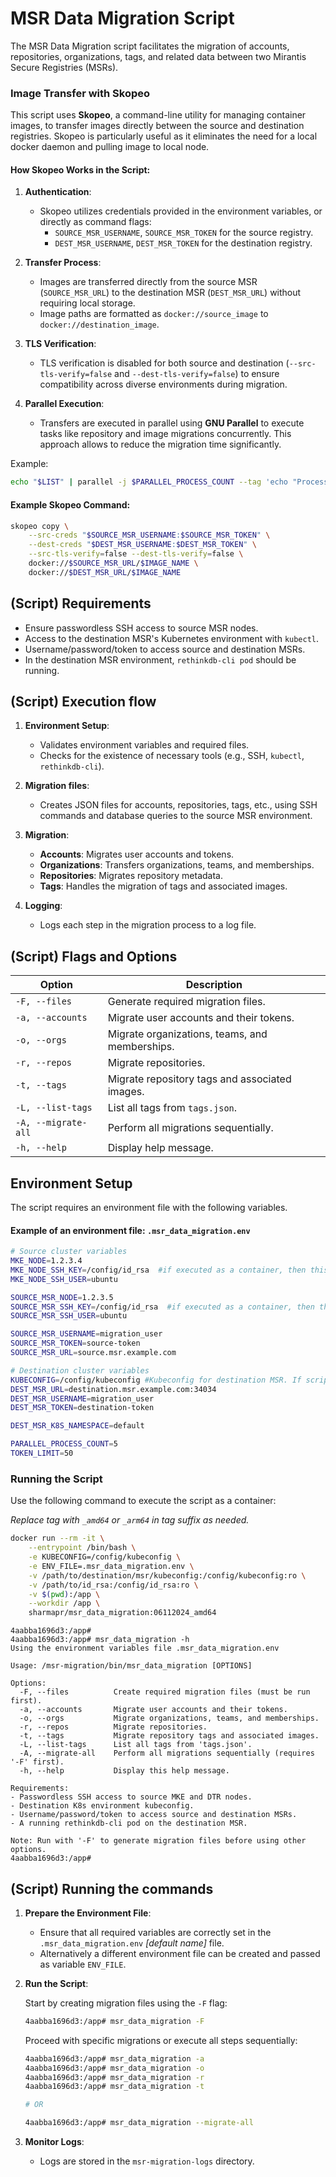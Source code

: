 
# MSR Data Migration Script

The MSR Data Migration script facilitates the migration of accounts, repositories, organizations, tags, and related data between two Mirantis Secure Registries (MSRs).


### Image Transfer with Skopeo

This script uses **Skopeo**, a command-line utility for managing container images, to transfer images directly between the source and destination registries.
Skopeo is particularly useful as it eliminates the need for a local docker daemon and pulling image to local node.

#### How Skopeo Works in the Script:
1. **Authentication**:
   - Skopeo utilizes credentials provided in the environment variables, or directly as command flags:
     - `SOURCE_MSR_USERNAME`, `SOURCE_MSR_TOKEN` for the source registry.
     - `DEST_MSR_USERNAME`, `DEST_MSR_TOKEN` for the destination registry.

2. **Transfer Process**:
   - Images are transferred directly from the source MSR (`SOURCE_MSR_URL`) to the destination MSR (`DEST_MSR_URL`) without requiring local storage.
   - Image paths are formatted as `docker://source_image` to `docker://destination_image`.

3. **TLS Verification**:
   - TLS verification is disabled for both source and destination (`--src-tls-verify=false` and `--dest-tls-verify=false`) to ensure compatibility across diverse environments during migration.

4. **Parallel Execution**:
   - Transfers are executed in parallel using **GNU Parallel** to execute tasks like repository and image migrations concurrently. This approach allows to reduce the migration time significantly.

Example:
```bash
echo "$LIST" | parallel -j $PARALLEL_PROCESS_COUNT --tag 'echo "Processing {}"; <your_command_here>'
```

#### Example Skopeo Command:
```bash
skopeo copy \
    --src-creds "$SOURCE_MSR_USERNAME:$SOURCE_MSR_TOKEN" \
    --dest-creds "$DEST_MSR_USERNAME:$DEST_MSR_TOKEN" \
    --src-tls-verify=false --dest-tls-verify=false \
    docker://$SOURCE_MSR_URL/$IMAGE_NAME \
    docker://$DEST_MSR_URL/$IMAGE_NAME
```


## (Script) Requirements

- Ensure passwordless SSH access to source MSR nodes.
- Access to the destination MSR's Kubernetes environment with `kubectl`.
- Username/password/token to access source and destination MSRs.
- In the destination MSR environment, `rethinkdb-cli pod` should be running.

## (Script) Execution flow

1. **Environment Setup**:
   
   - Validates environment variables and required files.
   - Checks for the existence of necessary tools (e.g., SSH, `kubectl`, `rethinkdb-cli`).

3. **Migration files**:

   - Creates JSON files for accounts, repositories, tags, etc., using SSH commands and database queries to the source MSR environment.

4. **Migration**:
   - **Accounts**: Migrates user accounts and tokens.
   - **Organizations**: Transfers organizations, teams, and memberships.
   - **Repositories**: Migrates repository metadata.
   - **Tags**: Handles the migration of tags and associated images.

5. **Logging**:

   - Logs each step in the migration process to a log file.

## (Script) Flags and Options
| Option              | Description                                       |
|---------------------|---------------------------------------------------|
| `-F, --files`       | Generate required migration files.                |
| `-a, --accounts`    | Migrate user accounts and their tokens.           |
| `-o, --orgs`        | Migrate organizations, teams, and memberships.    |
| `-r, --repos`       | Migrate repositories.                             |
| `-t, --tags`        | Migrate repository tags and associated images.    |
| `-L, --list-tags`   | List all tags from `tags.json`.                   |
| `-A, --migrate-all` | Perform all migrations sequentially.              |
| `-h, --help`        | Display help message.                             |

## Environment Setup
The script requires an environment file with the following variables.

#### Example of an environment file: `.msr_data_migration.env`

```bash
# Source cluster variables
MKE_NODE=1.2.3.4
MKE_NODE_SSH_KEY=/config/id_rsa  #if executed as a container, then this is the path inside the container.
MKE_NODE_SSH_USER=ubuntu

SOURCE_MSR_NODE=1.2.3.5
SOURCE_MSR_SSH_KEY=/config/id_rsa  #if executed as a container, then this is the path inside the container.
SOURCE_MSR_SSH_USER=ubuntu

SOURCE_MSR_USERNAME=migration_user
SOURCE_MSR_TOKEN=source-token
SOURCE_MSR_URL=source.msr.example.com

# Destination cluster variables
KUBECONFIG=/config/kubeconfig #Kubeconfig for destination MSR. If script is executed as a container, then this is the path inside the container.
DEST_MSR_URL=destination.msr.example.com:34034
DEST_MSR_USERNAME=migration_user
DEST_MSR_TOKEN=destination-token

DEST_MSR_K8S_NAMESPACE=default

PARALLEL_PROCESS_COUNT=5
TOKEN_LIMIT=50
```

### Running the Script

Use the following command to execute the script as a container:

_Replace tag with `_amd64` or `_arm64` in tag suffix as needed._

```bash
docker run --rm -it \
    --entrypoint /bin/bash \
    -e KUBECONFIG=/config/kubeconfig \
    -e ENV_FILE=.msr_data_migration.env \
    -v /path/to/destination/msr/kubeconfig:/config/kubeconfig:ro \
    -v /path/to/id_rsa:/config/id_rsa:ro \
    -v $(pwd):/app \
    --workdir /app \
    sharmapr/msr_data_migration:06112024_amd64
```
```
4aabba1696d3:/app#
4aabba1696d3:/app# msr_data_migration -h
Using the environment variables file .msr_data_migration.env

Usage: /msr-migration/bin/msr_data_migration [OPTIONS]

Options:
  -F, --files          Create required migration files (must be run first).
  -a, --accounts       Migrate user accounts and their tokens.
  -o, --orgs           Migrate organizations, teams, and memberships.
  -r, --repos          Migrate repositories.
  -t, --tags           Migrate repository tags and associated images.
  -L, --list-tags      List all tags from 'tags.json'.
  -A, --migrate-all    Perform all migrations sequentially (requires '-F' first).
  -h, --help           Display this help message.

Requirements:
- Passwordless SSH access to source MKE and DTR nodes.
- Destination K8s environment kubeconfig.
- Username/password/token to access source and destination MSRs.
- A running rethinkdb-cli pod on the destination MSR.

Note: Run with '-F' to generate migration files before using other options.
4aabba1696d3:/app#
```


## (Script) Running the commands

1. **Prepare the Environment File**:
   
   - Ensure that all required variables are correctly set in the `.msr_data_migration.env` _[default name]_ file.
   - Alternatively a different environment file can be created and passed as variable `ENV_FILE`.

3. **Run the Script**:

   Start by creating migration files using the `-F` flag:
     ```bash
     4aabba1696d3:/app# msr_data_migration -F
     ```
     
   Proceed with specific migrations or execute all steps sequentially:
     ```bash
     4aabba1696d3:/app# msr_data_migration -a
     4aabba1696d3:/app# msr_data_migration -o
     4aabba1696d3:/app# msr_data_migration -r
     4aabba1696d3:/app# msr_data_migration -t

     # OR
     
     4aabba1696d3:/app# msr_data_migration --migrate-all
     ```

5. **Monitor Logs**:
   
   - Logs are stored in the `msr-migration-logs` directory.



  
